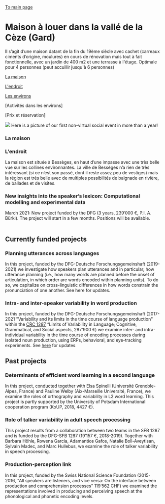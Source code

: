 

[To main page](https://audreyburki.github.io/Website/)

# Maison à louer dans la vallé de la Cèze (Gard)

Il s’agit d’une maison datant de la fin du 19ème siècle avec cachet (carreaux ciments d’origine, moulures) en cours de rénovation mais tout à fait fonctionnelle, avec un jardin de 400 m2 et une terrasse à l'étage.
Optimale pour 4 personnes (peut accuillir jusqu'à 6 personnes)






[La maison](https://audreyburki.github.io/Lab-News/)  

[L'endroit](https://audreyburki.github.io/Lab-Members/)  

[Les environs](https://audreyburki.github.io/Open-Positions/)  

[Activités dans les environs]

[Prix et réservation]



<img src="./Lab_June2021.jpg">
Here is a picture of our first non-virtual social event in more than a year!



### La maison


### L'endroit
La maison est située à Bessèges, en haut d’une impasse avec une très belle vue sur les collines environnantes. La ville de Bessèges n’a rien de très intéressant (si ce n’est son passé, dont il reste assez peu de vestiges) mais la région est très belle avec de multiples possibilités de baignade en rivière, de ballades et de visites.


### New insights into the speaker’s lexicon: Computational modelling and experimental data
March 2021: New project funded by the DFG (3 years, 239’000 €, P.I. A. Bürki). The project will start in a few months. Positions will be available. <br/> <br/>
 
  
 
## Currently funded projects

### Planning utterances across languages 
In this project, funded by the DFG-Deutsche Forschungsgemeinshaft (2019-2021) we investigate how speakers plan utterances and in particular, how utterance planning (i.e., how many words are planned before the onset of articulation, in which order are words encoded within planning units). To do so, we capitalize on cross-linguistic differences in how words constrain the pronunciation of one another. See here for updates.


### Intra- and inter-speaker variability in word production
In this project, funded by the DFG-Deutsche Forschungsgemeinshaft (2017-2021 "Variability and its limits in the time course of language production" within the [CRC 1287](https://www.uni-potsdam.de/de/sfb1287/uebersicht.html) “Limits of Variability in Language; Cognitive, Grammatical, and Social aspects, 287’900 €) we examine inter- and intra-individual variability in the time course of encoding processes during isolated noun production, using ERPs, behavioral, and eye-tracking experiments. See [here](https://www.uni-potsdam.de/de/sfb1287/teilprojekte/cluster-b/projekt-b05) for updates 




## Past projects

### Determinants of efficient word learning in a second language
In this project, conducted together with Elsa Spinelli (Université Grenoble-Alpes, France) and Pauline Welby (Aix-Marseille Université, France), we examine the roles of orthography and variability in L2 word learning. This project is partly supported by the University of Potsdam International cooperation program (KoUP, 2018, 4427 €). 


### Role of talker variability in adult speech processing
This project results from a collaboration between two teams in the SFB 1287 and is funded by the DFG-SFB 1287 (19‘157 €, 2018-2019). Together with Barbara Höhle, Rowena Garcia, Adamantios Gafos, Natalie Boll-Aveytisan, Sylvain Madec, and Marc Hullebus, we examine the role of talker variability in speech processing. 


### Production-perception link
In this project, funded by the Swiss National Science Foundation (2015-2016, "All speakers are listeners, and vice versa: On the interface between production and comprehension processes" 119’562 CHF) we examined the representations involved in producing and perceiving speech at the phonological and phonetic encoding levels.
